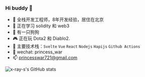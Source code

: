 ### Hi buddy 👋

- 🔭  全栈开发工程师，8年开发经验，居住在北京
- 🌱  正在学习 solidity 和 web3
- 🐶  有一只狗狗
- 🎮  正在玩 Dota2 和 Diablo2.
- 🤖  主要技术栈：`Svelte` `Vue` `React` `Nodejs` `Hapijs` `Github Actions`
- 💬  wechat: princess_war
- 📫  princesswar721@gmail.com

![x-ray-s's GitHub stats](https://github-readme-stats.vercel.app/api?username=x-ray-s&show_icons=true&theme=radical)
